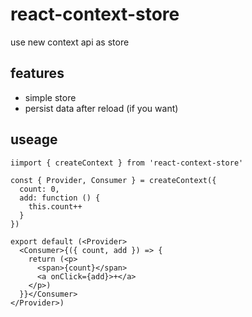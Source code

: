 # react-context-store

use new context api as store

## features

- simple store
- persist data after reload (if you want)

## useage

```
iimport { createContext } from 'react-context-store'

const { Provider, Consumer } = createContext({
  count: 0,
  add: function () {
    this.count++
  }
})

export default (<Provider>
  <Consumer>{({ count, add }) => {
    return (<p>
      <span>{count}</span>
      <a onClick={add}>+</a>
    </p>)
  }}</Consumer>
</Provider>)

```
